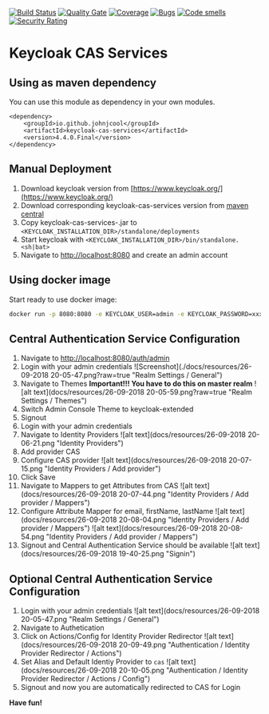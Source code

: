 [![Build Status](https://travis-ci.com/johnjcool/keycloak-cas-services.svg?branch=master)](https://travis-ci.com/johnjcool/keycloak-cas-services) [![Quality Gate](https://sonarcloud.io/api/project_badges/measure?project=io.github.johnjcool%3Akeycloak-cas-services&metric=alert_status)](https://sonarcloud.io/dashboard/index/io.github.johnjcool%3Akeycloak-cas-services) [![Coverage](https://sonarcloud.io/api/project_badges/measure?project=io.github.johnjcool%3Akeycloak-cas-services&metric=coverage)](https://sonarcloud.io/component_measures?id=io.github.johnjcool%3Akeycloak-cas-services&metric=coverage) [![Bugs](https://sonarcloud.io/api/project_badges/measure?project=io.github.johnjcool%3Akeycloak-cas-services&metric=bugs)](https://sonarcloud.io/component_measures?id=io.github.johnjcool%3Akeycloak-cas-services&metric=bugs) [![Code smells](https://sonarcloud.io/api/project_badges/measure?project=io.github.johnjcool%3Akeycloak-cas-services&metric=code_smells)](https://sonarcloud.io/component_measures?id=io.github.johnjcool%3Akeycloak-cas-services&metric=code_smells) [![Security Rating](https://sonarcloud.io/api/project_badges/measure?project=io.github.johnjcool%3Akeycloak-cas-services&metric=security_rating)](https://sonarcloud.io/component_measures?id=io.github.johnjcool%3Akeycloak-cas-services&metric=security_rating)

Keycloak CAS Services
=====================

Using as maven dependency
-------------------------
You can use this module as dependency in your own modules.
```
<dependency>
	<groupId>io.github.johnjcool</groupId>
	<artifactId>keycloak-cas-services</artifactId>
	<version>4.4.0.Final</version>
</dependency>
```

Manual Deployment
-----------------
1. Download keycloak version from [https://www.keycloak.org/](https://www.keycloak.org/)
2. Download corresponding keycloak-cas-services version from [maven central](https://search.maven.org/search?q=g:io.github.johnjcool%20AND%20a:keycloak-cas-services&core=gav)
3. Copy keycloak-cas-services-<VERSION>.jar to ```<KEYCLOAK_INSTALLATION_DIR>/standalone/deployments```
4. Start keycloak with ```<KEYCLOAK_INSTALLATION_DIR>/bin/standalone.<sh|bat>```
5. Navigate to [http://localhost:8080](http://localhost:8080) and create an admin account

Using docker image
------------------
Start ready to use docker image:
```sh
docker run -p 8080:8080 -e KEYCLOAK_USER=admin -e KEYCLOAK_PASSWORD=xxxxxx johnjcool/keycloak-cas
```

Central Authentication Service Configuration
--------------------------------------------
1. Navigate to [http://localhost:8080/auth/admin](http://localhost:8080/auth/admin)
2. Login with your admin credentials ![Screenshot](./docs/resources/26-09-2018 20-05-47.png?raw=true "Realm Settings / General")
3. Navigate to Themes **Important!!! You have to do this on master realm** ![alt text](docs/resources/26-09-2018 20-05-59.png?raw=true "Realm Settings / Themes")
4. Switch Admin Console Theme to keycloak-extended
5. Signout
6. Login with your admin credentials
7. Navigate to Identity Providers ![alt text](docs/resources/26-09-2018 20-06-21.png "Identity Providers")
8. Add provider CAS
9. Configure CAS provider ![alt text](docs/resources/26-09-2018 20-07-15.png "Identity Providers / Add provider")
10. Click Save
11. Navigate to Mappers to get Attributes from CAS ![alt text](docs/resources/26-09-2018 20-07-44.png "Identity Providers / Add provider / Mappers")
12. Configure Attribute Mapper for email, firstName, lastName ![alt text](docs/resources/26-09-2018 20-08-04.png "Identity Providers / Add provider / Mappers") ![alt text](docs/resources/26-09-2018 20-08-54.png "Identity Providers / Add provider / Mappers")
13. Signout and Central Authentication Service should be available ![alt text](docs/resources/26-09-2018 19-40-25.png "Signin")

Optional Central Authentication Service Configuration
--------------------------------------------
1. Login with your admin credentials ![alt text](docs/resources/26-09-2018 20-05-47.png "Realm Settings / General")
2. Navigate to Authetication 
3. Click on Actions/Config for Identity Provider Redirector ![alt text](docs/resources/26-09-2018 20-09-49.png "Authentication / Identity Provider Redirector / Actions")
4. Set Alias and Default Identiy Provider to ```cas``` ![alt text](docs/resources/26-09-2018 20-10-05.png "Authentication / Identity Provider Redirector / Actions / Config")
5. Signout and now you are automatically redirected to CAS for Login


**Have fun!**